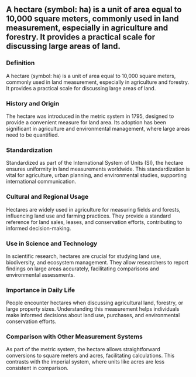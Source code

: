 ## A hectare (symbol: ha) is a unit of area equal to 10,000 square meters, commonly used in land measurement, especially in agriculture and forestry. It provides a practical scale for discussing large areas of land.

### Definition
A hectare (symbol: ha) is a unit of area equal to 10,000 square meters, commonly used in land measurement, especially in agriculture and forestry. It provides a practical scale for discussing large areas of land.

### History and Origin
The hectare was introduced in the metric system in 1795, designed to provide a convenient measure for land area. Its adoption has been significant in agriculture and environmental management, where large areas need to be quantified.

### Standardization
Standardized as part of the International System of Units (SI), the hectare ensures uniformity in land measurements worldwide. This standardization is vital for agriculture, urban planning, and environmental studies, supporting international communication.

### Cultural and Regional Usage
Hectares are widely used in agriculture for measuring fields and forests, influencing land use and farming practices. They provide a standard reference for land sales, leases, and conservation efforts, contributing to informed decision-making.

### Use in Science and Technology
In scientific research, hectares are crucial for studying land use, biodiversity, and ecosystem management. They allow researchers to report findings on large areas accurately, facilitating comparisons and environmental assessments.

### Importance in Daily Life
People encounter hectares when discussing agricultural land, forestry, or large property sizes. Understanding this measurement helps individuals make informed decisions about land use, purchases, and environmental conservation efforts.

### Comparison with Other Measurement Systems
As part of the metric system, the hectare allows straightforward conversions to square meters and acres, facilitating calculations. This contrasts with the imperial system, where units like acres are less consistent in comparison.

